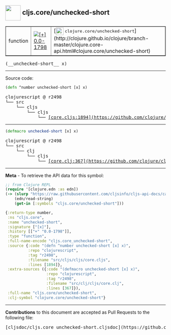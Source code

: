 ## <img width="48px" valign="middle" src="http://i.imgur.com/Hi20huC.png"> cljs.core/unchecked-short

 <table border="1">
<tr>

<td>function</td>
<td><a href="https://github.com/cljsinfo/cljs-api-docs/tree/0.0-1798"><img valign="middle" alt="[+] 0.0-1798" src="https://img.shields.io/badge/+-0.0--1798-lightgrey.svg"></a> </td>
<td>
[<img height="24px" valign="middle" src="http://i.imgur.com/1GjPKvB.png"> <samp>clojure.core/unchecked-short</samp>](http://clojure.github.io/clojure/branch-master/clojure.core-api.html#clojure.core/unchecked-short)
</td>
</tr>
</table>

 <samp>
(__unchecked-short__ x)<br>
</samp>

---





Source code:

```clj
(defn ^number unchecked-short [x] x)
```

 <pre>
clojurescript @ r2498
└── src
    └── cljs
        └── cljs
            └── <ins>[core.cljs:1894](https://github.com/clojure/clojurescript/blob/r2498/src/cljs/cljs/core.cljs#L1894)</ins>
</pre>


---

```clj
(defmacro unchecked-short [x] x)
```

 <pre>
clojurescript @ r2498
└── src
    └── clj
        └── cljs
            └── <ins>[core.clj:367](https://github.com/clojure/clojurescript/blob/r2498/src/clj/cljs/core.clj#L367)</ins>
</pre>

---

__Meta__ - To retrieve the API data for this symbol:

```clj
;; from Clojure REPL
(require '[clojure.edn :as edn])
(-> (slurp "https://raw.githubusercontent.com/cljsinfo/cljs-api-docs/catalog/cljs-api.edn")
    (edn/read-string)
    (get-in [:symbols "cljs.core/unchecked-short"]))
```

```clj
{:return-type number,
 :ns "cljs.core",
 :name "unchecked-short",
 :signature ["[x]"],
 :history [["+" "0.0-1798"]],
 :type "function",
 :full-name-encode "cljs.core_unchecked-short",
 :source {:code "(defn ^number unchecked-short [x] x)",
          :repo "clojurescript",
          :tag "r2498",
          :filename "src/cljs/cljs/core.cljs",
          :lines [1894]},
 :extra-sources ({:code "(defmacro unchecked-short [x] x)",
                  :repo "clojurescript",
                  :tag "r2498",
                  :filename "src/clj/cljs/core.clj",
                  :lines [367]}),
 :full-name "cljs.core/unchecked-short",
 :clj-symbol "clojure.core/unchecked-short"}

```

---

__Contributions__ to this document are accepted as Pull Requests to the following file:

 <pre>
[cljsdoc/cljs.core_unchecked-short.cljsdoc](https://github.com/cljsinfo/cljs-api-docs/blob/master/cljsdoc/cljs.core_unchecked-short.cljsdoc)
</pre>


